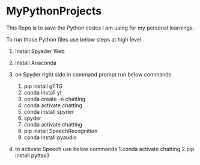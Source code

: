 # MyPythonProjects
This Repo is to save the Python codes I am using for my personal learnings.

To run those Python files use below steps at high level
1. Install Spyeder Web
2. Install Anaconda
3. on Spyder right side in command prompt run below commands
	1. pip install gTTS
	2. conda install yt
	3. conda create -n chatting
	4. conda activate chatting
	5. conda install spyder
	6. spyder
	7. conda activate chatting
	8. pip install SpeechRecognition
	9. conda install pyaudio

4. to activate Speech use below commands
	1.conda activate chatting
	2.pip install pyttsx3
	